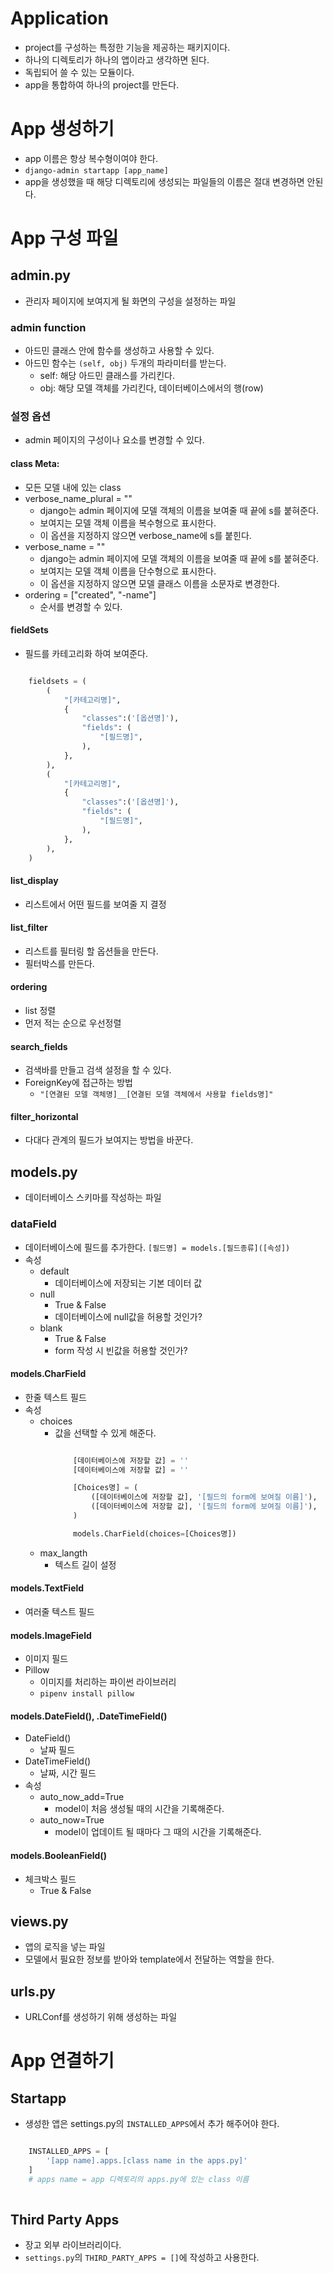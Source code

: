 # Application
- project를 구성하는 특정한 기능을 제공하는 패키지이다. 
- 하나의 디렉토리가 하나의 앱이라고 생각하면 된다.
- 독립되어 쓸 수 있는 모듈이다.
- app을 통합하여 하나의 project를 만든다.
  
# App 생성하기
- app 이름은 항상 복수형이여야 한다.
- `django-admin startapp [app_name]` 
- app을 생성했을 때 해당 디렉토리에 생성되는 파일들의 이름은 절대 변경하면 안된다.

# App 구성 파일
## admin.py
- 관리자 페이지에 보여지게 될 화면의 구성을 설정하는 파일

### admin function
- 아드민 클래스 안에 함수를 생성하고 사용할 수 있다.
- 아드민 함수는 `(self, obj)` 두개의 파라미터를 받는다.
  - self: 해당 아드민 클래스를 가리킨다.
  - obj: 해당 모델 객체를 가리킨다, 데이터베이스에서의 행(row)

### 설정 옵션
- admin 페이지의 구성이나 요소를 변경할 수 있다.

#### class Meta:
- 모든 모델 내에 있는 class
- verbose_name_plural = ""
  - django는 admin 페이지에 모델 객체의 이름을 보여줄 때 끝에 s를 붙혀준다.
  - 보여지는 모델 객체 이름을 복수형으로 표시한다.
  - 이 옵션을 지정하지 않으면 verbose_name에 s를 붙힌다.
- verbose_name = ""
  - django는 admin 페이지에 모델 객체의 이름을 보여줄 때 끝에 s를 붙혀준다.
  - 보여지는 모델 객체 이름을 단수형으로 표시한다.
  - 이 옵션을 지정하지 않으면 모델 클래스 이름을 소문자로 변경한다.
- ordering = ["created", "-name"]
  - 순서를 변경할 수 있다.

#### fieldSets
- 필드를 카테고리화 하여 보여준다.
```python

    fieldsets = (
        (
            "[카테고리명]",
            {
                "classes":('[옵션명]'),
                "fields": (
                    "[필드명]",
                ),
            },
        ),
        (
            "[카테고리명]",
            {
                "classes":('[옵션명]'),
                "fields": (
                    "[필드명]",
                ),
            },
        ),
    )

```

#### list_display
- 리스트에서 어떤 필드를 보여줄 지 결정

#### list_filter
- 리스트를 필터링 할 옵션들을 만든다.
- 필터박스를 만든다.
  
#### ordering
- list 정렬
- 먼저 적는 순으로 우선정렬
  
#### search_fields
- 검색바를 만들고 검색 설정을 할 수 있다.
- ForeignKey에 접근하는 방법
  - `"[연결된 모델 객체명]__[연결된 모델 객체에서 사용할 fields명]"`

#### filter_horizontal
- 다대다 관계의 필드가 보여지는 방법을 바꾼다.


## models.py
- 데이터베이스 스키마를 작성하는 파일

### dataField
- 데이터베이스에 필드를 추가한다.
`[필드명] = models.[필드종류]([속성])`
- 속성
  - default
    - 데이터베이스에 저장되는 기본 데이터 값
  - null
    - True & False
    - 데이터베이스에 null값을 허용할 것인가?
  - blank
    - True & False
    - form 작성 시 빈값을 허용할 것인가?

#### models.CharField
- 한줄 텍스트 필드
- 속성
  - choices
    - 값을 선택할 수 있게 해준다.
        ```python

            [데이터베이스에 저장할 값] = ''
            [데이터베이스에 저장할 값] = ''

            [Choices명] = (
                ([데이터베이스에 저장할 값], '[필드의 form에 보여질 이름]'),
                ([데이터베이스에 저장할 값], '[필드의 form에 보여질 이름]'),
            )

            models.CharField(choices=[Choices명])

        ```
  - max_langth
    - 텍스트 길이 설정

#### models.TextField
- 여러줄 텍스트 필드

#### models.ImageField
- 이미지 필드
- Pillow
  - 이미지를 처리하는 파이썬 라이브러리
  - `pipenv install pillow`

#### models.DateField(), .DateTimeField()
- DateField()
  - 날짜 필드
- DateTimeField()
  - 날짜, 시간 필드
- 속성
  - auto_now_add=True
    - model이 처음 생성될 때의 시간을 기록해준다.
  - auto_now=True
    - model이 업데이트 될 때마다 그 때의 시간을 기록해준다.

#### models.BooleanField()
- 체크박스 필드
  - True & False

## views.py
- 앱의 로직을 넣는 파일
- 모델에서 필요한 정보를 받아와 template에서 전달하는 역할을 한다.

## urls.py
- URLConf를 생성하기 위해 생성하는 파일

# App 연결하기 
## Startapp
- 생성한 앱은 settings.py의 `INSTALLED_APPS`에서 추가 해주어야 한다.
```python 

    INSTALLED_APPS = [
        '[app name].apps.[class name in the apps.py]'
    ]
    # apps name = app 디렉토리의 apps.py에 있는 class 이름
    
```

## Third Party Apps
- 장고 외부 라이브러리이다.
- `settings.py`의 `THIRD_PARTY_APPS = []`에 작성하고 사용한다.